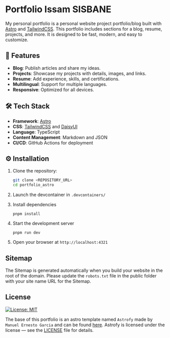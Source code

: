 # Portfolio Issam SISBANE

My personal portfolio is a personal website project portfolio/blog built with [Astro](https://astro.build) and [TailwindCSS](https://tailwindcss.com/). This portfolio includes sections for a blog, resume, projects, and more. It is designed to be fast, modern, and easy to customize.

## 🚀 Features

- **Blog**: Publish articles and share my ideas.
- **Projects**: Showcase my projects with details, images, and links.
- **Resume**: Add experience, skills, and certifications.
- **Multilingual**: Support for multiple languages.
- **Responsive**: Optimized for all devices.

## 🛠️ Tech Stack

- **Framework**: [Astro](https://astro.build)
- **CSS**: [TailwindCSS](https://tailwindcss.com/) and [DaisyUI](https://daisyui.com/)
- **Language**: TypeScript
- **Content Management**: Markdown and JSON
- **CI/CD**: GitHub Actions for deployment

## ⚙️ Installation

1. Clone the repository:

   ```bash
   git clone <REPOSITORY_URL>
   cd portfolio_astro
   ```
2. Launch the devcontainer in `.devcontainers/`
3. Install dependencies
    ```
    pnpm install
    ```
4. Start the development server
    ```
    pnpm run dev
    ```
5. Open your browser at `http://localhost:4321`

## Sitemap

The Sitemap is generated automatically when you build your website in the root of the domain. Please update the `robots.txt` file in the public folder with your site name URL for the Sitemap.

## License

[![License: MIT](https://img.shields.io/badge/License-MIT-yellow.svg)](LICENSE)

The base of this portfolio is an astro template named `Astrofy` made by `Manuel Ernesto Garcia` and can be found [here](https://github.com/manuelernestog/astrofy).
Astrofy is licensed under the  license — see the [LICENSE](https://github.com/manuelernestog/astrofy/blob/main/LICENSE) file for details.


